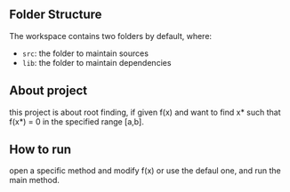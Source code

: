 ## Folder Structure

The workspace contains two folders by default, where:

- `src`: the folder to maintain sources
- `lib`: the folder to maintain dependencies

## About project

this project is about root finding, if given f(x) and want to find x* such that f(x*) = 0 in the specified range 
[a,b].

## How to run

open a specific method and modify f(x) or use the defaul one, and run the main method.